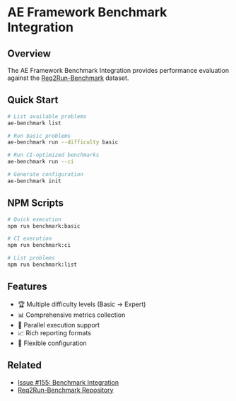 # AE Framework Benchmark Integration

## Overview

The AE Framework Benchmark Integration provides performance evaluation against the [Req2Run-Benchmark](https://github.com/itdojp/req2run-benchmark) dataset.

## Quick Start

```bash
# List available problems
ae-benchmark list

# Run basic problems
ae-benchmark run --difficulty basic

# Run CI-optimized benchmarks
ae-benchmark run --ci

# Generate configuration
ae-benchmark init
```

## NPM Scripts

```bash
# Quick execution
npm run benchmark:basic

# CI execution
npm run benchmark:ci

# List problems
npm run benchmark:list
```

## Features

- 🏆 Multiple difficulty levels (Basic → Expert)
- 📊 Comprehensive metrics collection
- 🚀 Parallel execution support
- 📈 Rich reporting formats
- 🔧 Flexible configuration

## Related

- [Issue #155: Benchmark Integration](https://github.com/itdojp/ae-framework/issues/155)
- [Req2Run-Benchmark Repository](https://github.com/itdojp/req2run-benchmark)